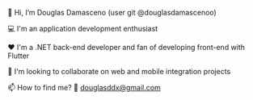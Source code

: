 👋 Hi, I’m Douglas Damasceno (user git @douglasdamascenoo)

💻 I'm an application development enthusiast

❤️ I'm a .NET back-end developer and fan of developing front-end with Flutter

🌱 I'm looking to collaborate on web and mobile integration projects

📫 How to find me?
📧 douglasddx@gmail.com 

